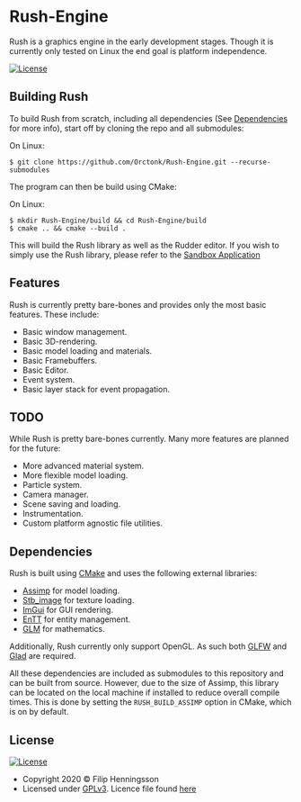 # Rush-Engine
Rush is a graphics engine in the early development stages. Though it is currently only tested on Linux the end goal is platform independence.

[![License](https://img.shields.io/github/license/Orctonk/Rush-Engine)](https://www.gnu.org/licenses/gpl-3.0)

## Building Rush


To build Rush from scratch, including all dependencies (See [Dependencies](#Dependencies) for more info), start off by cloning the repo and all submodules:

On Linux:
```
$ git clone https://github.com/Orctonk/Rush-Engine.git --recurse-submodules
```
The program can then be build using CMake:

On Linux:
```
$ mkdir Rush-Engine/build && cd Rush-Engine/build
$ cmake .. && cmake --build .
```
This will build the Rush library as well as the Rudder editor. If you wish to simply use the Rush library, please refer to the [Sandbox Application](./Sandbox/)

## Features
Rush is currently pretty bare-bones and provides only the most basic features. These include:
* Basic window management.
* Basic 3D-rendering.
* Basic model loading and materials.
* Basic Framebuffers.
* Basic Editor.
* Event system.
* Basic layer stack for event propagation.

## TODO
While Rush is pretty bare-bones currently. Many more features are planned for the future:
* More advanced material system.
* More flexible model loading.
* Particle system.
* Camera manager.
* Scene saving and loading.
* Instrumentation.
* Custom platform agnostic file utilities.

## Dependencies
Rush is built using [CMake](https://cmake.org/) and uses the following external libraries:
* [Assimp](https://www.assimp.org/) for model loading.
* [Stb_image](https://github.com/nothings/stb/blob/master/stb_image.h) for texture loading.
* [ImGui](https://github.com/ocornut/imgui) for GUI rendering.
* [EnTT](https://github.com/skypjack/entt) for entity management.
* [GLM](https://glm.g-truc.net/) for mathematics.

Additionally, Rush currently only support OpenGL. As such both [GLFW](https://www.glfw.org/) and [Glad](https://glad.dav1d.de/) are required.

All these dependencies are included as submodules to this repository and can be built from source. However, due to the size of Assimp, this library can be located on the local machine if installed to reduce overall compile times. This is done by setting the `RUSH_BUILD_ASSIMP` option in CMake, which is on by default.

## License
[![License](https://img.shields.io/github/license/Orctonk/Rush-Engine)](https://www.gnu.org/licenses/gpl-3.0)

* Copyright 2020 © Filip Henningsson
* Licensed under [GPLv3](https://www.gnu.org/licenses/gpl-3.0). Licence file found [here](./LICENSE)
